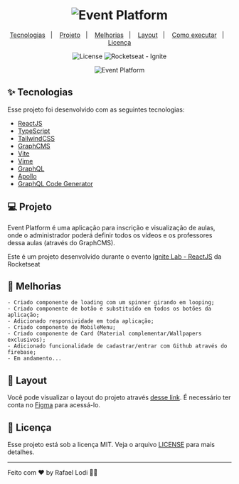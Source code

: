 <h1 align="center">
  <img alt="Event Platform" title="Event Platform" src="https://i.imgur.com/EJFED0S.png" />
</h1>

<p align="center">
  <a href="#-tecnologias">Tecnologias</a>&nbsp;&nbsp;&nbsp;|&nbsp;&nbsp;&nbsp;
  <a href="#-projeto">Projeto</a>&nbsp;&nbsp;&nbsp;|&nbsp;&nbsp;&nbsp;
  <a href="#-Melhorias">Melhorias</a>&nbsp;&nbsp;&nbsp;|&nbsp;&nbsp;&nbsp;
  <a href="#-layout">Layout</a>&nbsp;&nbsp;&nbsp;|&nbsp;&nbsp;&nbsp;
  <a href="#-como-executar">Como executar</a>&nbsp;&nbsp;&nbsp;|&nbsp;&nbsp;&nbsp;
  <a href="#-licença">Licença</a>
</p>

<p align="center">
  <img alt="License" src="https://img.shields.io/static/v1?label=license&message=MIT&color=00875F&labelColor=000000">
  <img src="https://img.shields.io/static/v1?label=Rocketseat&message=Ignite&color=00875F&labelColor=000000" alt="Rocketseat - Ignite" />
</p>

<p align="center">
  <img alt="Event Platform" src="https://i.imgur.com/hJxHVo4.png">
</p>

## ✨ Tecnologias

Esse projeto foi desenvolvido com as seguintes tecnologias:

- [ReactJS](https://reactjs.org)
- [TypeScript](https://www.typescriptlang.org/)
- [TailwindCSS](https://tailwindcss.com)
- [GraphCMS](graphcms.com/)
- [Vite](https://vitejs.dev)
- [Vime](https://vimejs.com)
- [GraphQL](https://graphql.org)
- [Apollo](https://www.apollographql.com)
- [GraphQL Code Generator](https://www.graphql-code-generator.com)

## 💻 Projeto

Event Platform é uma aplicação para inscrição e visualização de aulas, onde o administrador poderá definir todos os vídeos e os professores dessa aulas (através do GraphCMS).

Este é um projeto desenvolvido durante o evento [Ignite Lab - ReactJS](https://www.rocketseat.com.br/ignite) da Rocketseat

## 🚀 Melhorias

    - Criado componente de loading com um spinner girando em looping;
    - Criado componente de botão e substituído em todos os botões da aplicação;
    - Adicionado responsividade em toda aplicação;
    - Criado componente de MobileMenu;
    - Criado componente de Card (Material complementar/Wallpapers exclusivos);
    - Adicionado funcionalidade de cadastrar/entrar com Github através do firebase;
    - Em andamento...

## 🔖 Layout

Você pode visualizar o layout do projeto através [desse link](<https://www.figma.com/file/mFpdLdheIwuwxFEqSv0VQ3/Plataforma-de-evento---Ignite-Lab-(Community)?node-id=0%3A1>). É necessário ter conta no [Figma](http://figma.com/) para acessá-lo.

## 📄 Licença

Esse projeto está sob a licença MIT. Veja o arquivo [LICENSE](LICENSE) para mais detalhes.

---

Feito com ♥ by Rafael Lodi 👋🏻
